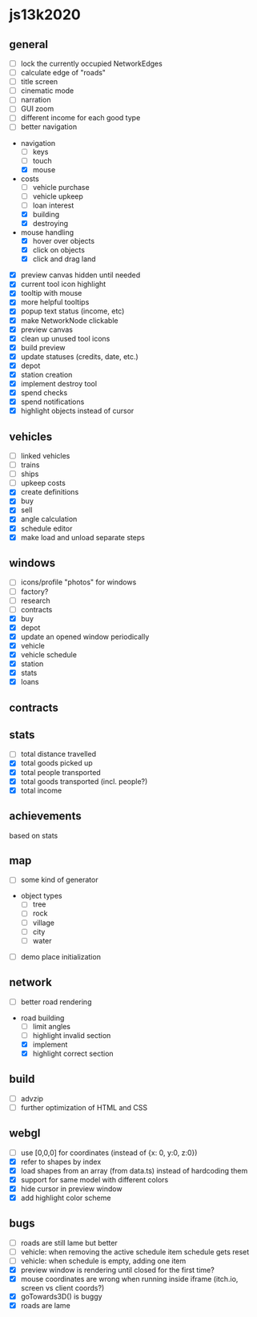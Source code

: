 # js13k2020

## general
- [ ] lock the currently occupied NetworkEdges
- [ ] calculate edge of "roads"
- [ ] title screen
- [ ] cinematic mode
- [ ] narration
- [ ] GUI zoom
- [ ] different income for each good type
- [ ] better navigation
- navigation
  - [ ] keys
  - [ ] touch
  - [x] mouse
- costs
  - [ ] vehicle purchase
  - [ ] vehicle upkeep
  - [ ] loan interest
  - [x] building
  - [x] destroying
- mouse handling
  - [x] hover over objects
  - [x] click on objects
  - [x] click and drag land
- [x] preview canvas hidden until needed
- [x] current tool icon highlight
- [x] tooltip with mouse
- [x] more helpful tooltips
- [x] popup text status (income, etc)
- [x] make NetworkNode clickable
- [x] preview canvas
- [x] clean up unused tool icons
- [x] build preview
- [x] update statuses (credits, date, etc.)
- [x] depot
- [x] station creation
- [x] implement destroy tool
- [x] spend checks
- [x] spend notifications
- [x] highlight objects instead of cursor

## vehicles
- [ ] linked vehicles
- [ ] trains
- [ ] ships
- [ ] upkeep costs
- [x] create definitions
- [x] buy
- [x] sell
- [x] angle calculation
- [x] schedule editor
- [x] make load and unload separate steps

## windows
- [ ] icons/profile "photos" for windows
- [ ] factory?
- [ ] research
- [ ] contracts
- [x] buy
- [x] depot
- [x] update an opened window periodically
- [x] vehicle
- [x] vehicle schedule
- [x] station
- [x] stats
- [x] loans

## contracts

## stats
- [ ] total distance travelled
- [x] total goods picked up
- [x] total people transported
- [x] total goods transported (incl. people?)
- [x] total income

## achievements
based on stats

## map
- [ ] some kind of generator
- object types
  - [ ] tree
  - [ ] rock
  - [ ] village
  - [ ] city
  - [ ] water
- [ ] demo place initialization

## network
- [ ] better road rendering
- road building
  - [ ] limit angles
  - [ ] highlight invalid section
  - [x] implement
  - [x] highlight correct section

## build
- [ ] advzip
- [ ] further optimization of HTML and CSS

## webgl
- [ ] use [0,0,0] for coordinates (instead of {x: 0, y:0, z:0})
- [x] refer to shapes by index
- [x] load shapes from an array (from data.ts) instead of hardcoding them
- [x] support for same model with different colors
- [x] hide cursor in preview window
- [x] add highlight color scheme

## bugs
- [ ] roads are still lame but better
- [ ] vehicle: when removing the active schedule item schedule gets reset
- [ ] vehicle: when schedule is empty, adding one item
- [x] preview window is rendering until closed for the first time?
- [x] mouse coordinates are wrong when running inside iframe (itch.io, screen vs client coords?)
- [x] goTowards3D() is buggy
- [x] roads are lame

